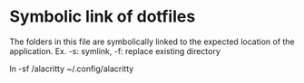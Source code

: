 
# Symbolic link of dotfiles

The folders in this file are symbolically linked to the expected location of the application.
Ex. -s: symlink, -f: replace existing directory

 ln -sf /alacritty ~/.config/alacritty


